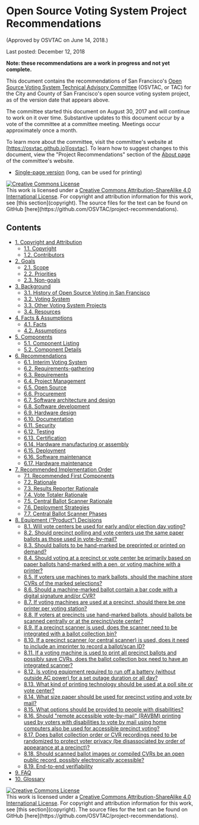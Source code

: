 # Open Source Voting System Project Recommendations

(Approved by OSVTAC on June 14, 2018.)

Last posted: December 12, 2018


**Note: these recommendations are a work in progress and not yet complete.**

This document contains the recommendations of San Francisco's [Open Source
Voting System Technical Advisory Committee][osvtac] (OSVTAC, or TAC) for
the City and County of San Francisco's open source voting system project, as
of the version date that appears above.

The committee started this document on August 30, 2017 and will continue to
work on it over time. Substantive updates to this document occur by a vote of
the committee at a committee meeting. Meetings occur approximately once a
month.

To learn more about the committee, visit the committee's website at
[https://osvtac.github.io][osvtac]. To learn how to suggest changes to this
document, view the "Project Recommendations" section of the [About
page][osvtac-about-recs] of the committee's website.


* [Single-page version](single-page) (long, can be used for printing)

<a rel="license" href="http://creativecommons.org/licenses/by-sa/4.0/">
<img alt="Creative Commons License" style="border-width:0" src="https://i.creativecommons.org/l/by-sa/4.0/88x31.png" />
</a><br />This work is licensed under a
<a rel="license" href="http://creativecommons.org/licenses/by-sa/4.0/">Creative
Commons Attribution-ShareAlike 4.0 International License</a>.
For copyright and attribution information for this work, see
[this section](copyright). The source files for the text can be found on
GitHub [here](https://github.com/OSVTAC/project-recommendations).


## Contents

* [1. Copyright and Attribution](copyright#1-copyright-and-attribution)
  * [1.1. Copyright](copyright#11-copyright)
  * [1.2. Contributors](copyright#12-contributors)
* [2. Goals](goals#2-goals)
  * [2.1. Scope](goals#21-scope)
  * [2.2. Priorities](goals#22-priorities)
  * [2.3. Non-goals](goals#23-non-goals)
* [3. Background](background#3-background)
  * [3.1. History of Open Source Voting in San Francisco](background#31-history-of-open-source-voting-in-san-francisco)
  * [3.2. Voting System](background#32-voting-system)
  * [3.3. Other Voting System Projects](background#33-other-voting-system-projects)
  * [3.4. Resources](background#34-resources)
* [4. Facts & Assumptions](facts-assumptions#4-facts--assumptions)
  * [4.1. Facts](facts-assumptions#41-facts)
  * [4.2. Assumptions](facts-assumptions#42-assumptions)
* [5. Components](components#5-components)
  * [5.1. Component Listing](components#51-component-listing)
  * [5.2. Component Details](components#52-component-details)
* [6. Recommendations](recommendations#6-recommendations)
  * [6.1. Interim Voting System](recommendations#61-interim-voting-system)
  * [6.2. Requirements-gathering](recommendations#62-requirements-gathering)
  * [6.3. Requirements](recommendations#63-requirements)
  * [6.4. Project Management](recommendations#64-project-management)
  * [6.5. Open Source](recommendations#65-open-source)
  * [6.6. Procurement](recommendations#66-procurement)
  * [6.7. Software architecture and design](recommendations#67-software-architecture-and-design)
  * [6.8. Software development](recommendations#68-software-development)
  * [6.9. Hardware design](recommendations#69-hardware-design)
  * [6.10. Documentation](recommendations#610-documentation)
  * [6.11. Security](recommendations#611-security)
  * [6.12. Testing](recommendations#612-testing)
  * [6.13. Certification](recommendations#613-certification)
  * [6.14. Hardware manufacturing or assembly](recommendations#614-hardware-manufacturing-or-assembly)
  * [6.15. Deployment](recommendations#615-deployment)
  * [6.16. Software maintenance](recommendations#616-software-maintenance)
  * [6.17. Hardware maintenance](recommendations#617-hardware-maintenance)
* [7. Recommended Implementation Order](implementation-order#7-recommended-implementation-order)
  * [7.1. Recommended First Components](implementation-order#71-recommended-first-components)
  * [7.2. Rationale](implementation-order#72-rationale)
  * [7.3. Results Reporter Rationale](implementation-order#73-results-reporter-rationale)
  * [7.4. Vote Totaler Rationale](implementation-order#74-vote-totaler-rationale)
  * [7.5. Central Ballot Scanner Rationale](implementation-order#75-central-ballot-scanner-rationale)
  * [7.6. Deployment Strategies](implementation-order#76-deployment-strategies)
  * [7.7. Central Ballot Scanner Phases](implementation-order#77-central-ballot-scanner-phases)
* [8. Equipment (“Product”) Decisions](decisions#8-equipment-“product”-decisions)
  * [8.1. Will vote centers be used for early and/or election day voting?](decisions#81-will-vote-centers-be-used-for-early-andor-election-day-voting)
  * [8.2. Should precinct polling and vote centers use the same paper ballots as those used in vote-by-mail?](decisions#82-should-precinct-polling-and-vote-centers-use-the-same-paper-ballots-as-those-used-in-vote-by-mail)
  * [8.3. Should ballots to be hand-marked be preprinted or printed on demand?](decisions#83-should-ballots-to-be-hand-marked-be-preprinted-or-printed-on-demand)
  * [8.4. Should voting at a precinct or vote center be primarily based on paper ballots hand-marked with a pen, or voting machine with a printer?](decisions#84-should-voting-at-a-precinct-or-vote-center-be-primarily-based-on-paper-ballots-hand-marked-with-a-pen-or-voting-machine-with-a-printer)
  * [8.5. If voters use machines to mark ballots, should the machine store CVRs of the marked selections?](decisions#85-if-voters-use-machines-to-mark-ballots-should-the-machine-store-cvrs-of-the-marked-selections)
  * [8.6. Should a machine-marked ballot contain a bar code with a digital signature and/or CVR?](decisions#86-should-a-machine-marked-ballot-contain-a-bar-code-with-a-digital-signature-andor-cvr)
  * [8.7. If voting machines are used at a precinct, should there be one printer per voting station?](decisions#87-if-voting-machines-are-used-at-a-precinct-should-there-be-one-printer-per-voting-station)
  * [8.8. If voters at precincts use hand-marked ballots, should ballots be scanned centrally or at the precinct/vote center?](decisions#88-if-voters-at-precincts-use-hand-marked-ballots-should-ballots-be-scanned-centrally-or-at-the-precinctvote-center)
  * [8.9. If a precinct scanner is used, does the scanner need to be integrated with a ballot collection bin?](decisions#89-if-a-precinct-scanner-is-used-does-the-scanner-need-to-be-integrated-with-a-ballot-collection-bin)
  * [8.10. If a precinct scanner (or central scanner) is used, does it need to include an imprinter to record a ballot/scan ID?](decisions#810-if-a-precinct-scanner-or-central-scanner-is-used-does-it-need-to-include-an-imprinter-to-record-a-ballotscan-id)
  * [8.11. If a voting machine is used to print all precinct ballots and possibly save CVRs, does the ballot collection box need to have an integrated scanner?](decisions#811-if-a-voting-machine-is-used-to-print-all-precinct-ballots-and-possibly-save-cvrs-does-the-ballot-collection-box-need-to-have-an-integrated-scanner)
  * [8.12. Is voting equipment required to run off a battery (without outside AC power) for a set outage duration or all day?](decisions#812-is-voting-equipment-required-to-run-off-a-battery-without-outside-ac-power-for-a-set-outage-duration-or-all-day)
  * [8.13. What kind of printing technology should be used at a poll site or vote center?](decisions#813-what-kind-of-printing-technology-should-be-used-at-a-poll-site-or-vote-center)
  * [8.14. What size paper should be used for precinct voting and vote by mail?](decisions#814-what-size-paper-should-be-used-for-precinct-voting-and-vote-by-mail)
  * [8.15. What options should be provided to people with disabilities?](decisions#815-what-options-should-be-provided-to-people-with-disabilities)
  * [8.16. Should "remote accessible vote-by-mail" (RAVBM) printing used by voters with disabilities to vote by mail using home computers also be used for accessible precinct voting?](decisions#816-should-remote-accessible-vote-by-mail-ravbm-printing-used-by-voters-with-disabilities-to-vote-by-mail-using-home-computers-also-be-used-for-accessible-precinct-voting)
  * [8.17. Does ballot collection order or CVR recordings need to be randomized to protect voter privacy (be disassociated by order of appearance at a precinct)?](decisions#817-does-ballot-collection-order-or-cvr-recordings-need-to-be-randomized-to-protect-voter-privacy-be-disassociated-by-order-of-appearance-at-a-precinct)
  * [8.18. Should scanned ballot images or compiled CVRs be an open public record, possibly electronically accessible?](decisions#818-should-scanned-ballot-images-or-compiled-cvrs-be-an-open-public-record-possibly-electronically-accessible)
  * [8.19. End-to-end verifiability](decisions#819-end-to-end-verifiability)
* [9. FAQ](faq#9-faq)
* [10. Glossary](glossary#10-glossary)


[18f-modular-contracting]: https://modularcontracting.18f.gov/
[bill-ab-2252-2015]: https://leginfo.legislature.ca.gov/faces/billNavClient.xhtml?bill_id=201520160AB2252
[bill-sb-360-2013]: https://leginfo.legislature.ca.gov/faces/billNavClient.xhtml?bill_id=201320140SB360
[bill-sb-450-2015]: https://leginfo.legislature.ca.gov/faces/billNavClient.xhtml?bill_id=201520160SB450
[board-of-supervisors]: http://sfbos.org/
[bos-open-source-voting-res]: files/BOS_Resolution_460-14_Open_Source_Voting.pdf
[bos-ordinance-vstf]: files/BOS_Ordinance_268-08_VSTF.pdf
[cavo]: http://www.cavo-us.org/index.html
[cc-by-sa]: https://creativecommons.org/licenses/by-sa/4.0/
[cec-19271]:https://leginfo.legislature.ca.gov/faces/codes_displaySection.xhtml?lawCode=ELEC&sectionNum=19271.
[cla]: https://en.wikipedia.org/wiki/Contributor_License_Agreement
[coit]: http://sfcoit.org/
[colorado-rla-home]: http://bcn.boulder.co.us/~neal/elections/corla/
[colorado-rla-repo]: https://github.com/FreeAndFair/ColoradoRLA
[commission-osvtac]: http://sfgov.org/electionscommission/osvtac
[commission-res-pdf-local]: files/commission-resolution/SF_Elections_Comm_Open_Source_Voting_Res.pdf
[commission-res-txt-local]: files/commission-resolution/SF_Elections_Comm_Open_Source_Voting_Res.txt
[commission-resolutions]: http://sfgov.org/electionscommission/motions-and-resolutions
[coverity-report-2014]: http://go.coverity.com/rs/157-LQW-289/images/2014-Coverity-Scan-Report.pdf
[cran-rcv]: https://github.com/ds-elections/rcv
[dfm-contract-appendix-a]: files/dfm-contract/DFM_Contract_Appendix_A_Perf_Reqs.pdf
[dfm-contract-appendix-b]: files/dfm-contract/DFM_Contract_Appendix_B_Scope.pdf
[dfm-contract-appendix-c]: files/dfm-contract/DFM_Contract_Appendix_C_Maintenance.pdf
[dfm-contract-appendix-d]: files/dfm-contract/DFM_Contract_Appendix_D_Fee_Schedule.pdf
[dfm-contract-appendix-e]: files/dfm-contract/DFM_Contract_Appendix_E_Hardware_Specs.pdf
[dfm-contract-main]: files/dfm-contract/DFM_Contract_060111.pdf
[directors-report-march-2017-local]: files/SF_Elections_March_2017_Director_Report.pdf
[directors-report-march-2017-original]: http://sfgov.org/electionscommission/sites/default/files/Documents/meetings/2017/2017-03-15-commission/March%202017%20Director%20Report.pdf
[disability-rights-ca-letters]: files/Disability_Rights_Letters_Nisen.pdf
[dominion-costs-2008]: files/Dominion_System_Costs_2008_Jerdonek.pdf
[eac-vvsg]: https://www.eac.gov/voting-equipment/voluntary-voting-system-guidelines/
[eac]: https://www.eac.gov/
[elections-commission]: http://sfgov.org/electionscommission
[eml-specs]: http://docs.oasis-open.org/election/eml/v7.0/eml-v7.0.html
[eml-wikipedia]: https://en.wikipedia.org/wiki/Election_Markup_Language
[free-and-fair]: http://freeandfair.us/blog/open-free-election-technology/
[fromira-twitter-rcv]: https://twitter.com/fromira/status/1004484579334340608
[github]: https://github.com/
[ict-plan-2008]: files/SF_ICT_Plan_2018-22.pdf
[ieee-1622]: http://grouper.ieee.org/groups/1622/
[jets-0202]: https://pdfs.semanticscholar.org/30c0/9a87a67516ce91a339d7059ff6a211872e41.pdf
[la-vsap-application-tally]: files/la-vsap/LA_Application_VSAP_Tally_1.0_2017-09-19.pdf
[la-vsap-rfi]: files/la-vsap/LA_RFI_20170524.pdf
[la-vsap-rfp-phase-1]: files/la-vsap/LA_RFP_20170918.pdf
[la-vsap]: http://vsap.lavote.net/
[la-vsap-vbm-study]: http://vsap.lavote.net/wp-content/uploads/2016/06/Vox-VBM-Report-V1.3.pdf
[lafco-report]: files/LAFCo_Report_Open_Source_Voting.pdf
[lafco]: http://sfgov.org/lafco/
[levi]: https://dspace.mit.edu/handle/1721.1/96560
[mayor-budget-press-release]: http://sfmayor.org/article/mayor-lee-signs-citys-balanced-budget-fiscal-years-2016-17-2017-18
[nist-itl]: https://www.nist.gov/itl/voting
[nist-voting]: http://collaborate.nist.gov/voting/bin/view/Voting/WebHome
[nist-vvsg-principles]: http://collaborate.nist.gov/voting/bin/view/Voting/VVSGPrinciplesAndGuidelines
[one4all-demo]: https://www.youtube.com/watch?v=g6jgmIdG56M
[one4all-howto]: https://www.youtube.com/watch?v=3FSjzHVPAkQ
[one4all-ppt]: http://bowencenterforpublicaffairs.org/wp-content/uploads/2016/06/NH-One4all-Technical-Overview-2016-06-15.pdf
[one4all-vvf]: https://www.verifiedvoting.org/one4all/
[one4all-setup]: https://www.youtube.com/watch?v=c2WXpQjihJI
[one4all-ltr]: http://www.cavo-us.org/PDFS/Open_source_letter_from_Bill_Gardner.pdf
[open-count-pres]: https://www.usenix.org/conference/evtwote12/workshop-program/presentation/wang_kai
[open-count]: https://github.com/FreeAndFair/OpenCount
[open-rla-repo]: https://github.com/FreeAndFair/OpenRLA
[open-voting-consortium]: http://www.openvotingconsortium.org
[open-voting-consortium-usenix-paper]: http://gnosis.cx/publish/voting/electronic-voting-machine.pdf
[oset-arch-html]: https://trustthevote.org/our-work/framework/
[oset-arch-pdf]: http://www.dubberly.com/wp-content/uploads/2014/09/TTV_Framework_Book.pdf
[oset-foundation]: http://www.osetfoundation.org/
[oset-modules]: https://trustthevote.org/our-work/overview-2/
[osi-approved-licenses]: https://opensource.org/licenses
[osi]: https://opensource.org/
[osvtac-about-recs]: https://osvtac.github.io/about#project-recommendations
[osvtac]: https://osvtac.github.io
[prime-iii-repo]: https://github.com/HXRL/Prime-III
[prime-iii]: http://www.primevotingsystem.com/
[prime-iii-demo]: https://hxr.cise.ufl.edu/PrimeIII/index.html
[prime-iii-video]: https://www.youtube.com/watch?v=bM5DKP4c4aw
[proposed-budget-2016]: files/SF_Mayor_Proposed_Budget_2016-18.pdf
[pvote]: http://pvote.org/
[rfp-business-case-pdf]: files/SF_Business_Case_RFP_FINAL.pdf
[sf-digital-services]: https://digitalservices.sfgov.org/
[sf-digital-services-strategy]: files/SF_DigitalServiceStrategy.pdf
[sf-dst]: https://digitalservices.sfgov.org/
[sf-moci]: http://www.innovation.sfgov.org/
[slalom-contract-appendix-a]: files/slalom/contract/Business_Case_Appendix_A.pdf
[slalom-contract-appendix-b]: files/slalom/contract/Business_Case_Appendix_B.pdf
[slalom-contract]: files/slalom/contract/Business_Case_Contract.pdf
[sos-advisories]: http://www.sos.ca.gov/elections/advisories-county-elections-officials/
[sos-digest]: http://www.sos.ca.gov/elections/publications-and-resources/elections-officers-digest-2018/
[slalom-rfp-response]: files/slalom/REG_RFP_2017-01_Slalom_Response.pdf
[star-vote-entity]: files/star-vote/STAR-Vote_Statement_of_Intent.pdf
[star-vote-final-press-release]: http://www.traviscountyclerk.org/eclerk/Content.do?code=star-vote-a-change-of-plans
[star-vote-faf-repo]: https://github.com/FreeAndFair/STAR-Vote
[star-vote-final-report]: files/star-vote/STAR_Vote_Final_Report.pdf
[star-vote-rfp]: files/star-vote/RFP_STAR-Vote_Unofficial_Copy.pdf
[star-vote-usenix]: https://www.usenix.org/conference/evtwote13/workshop-program/presentation/bell
[techfar-handbook]: https://playbook.cio.gov/techfar/
[trust-the-vote]: https://trustthevote.org
[trust-the-vote-votestream]:http://votestream.trustthevote.org/
[verified-voting-foundation]: https://www.verifiedvoting.org/
[vip-project]: https://votinginfoproject.org/
[vip-repo]: https://github.com/votinginfoproject
[votebox]: http://votebox.cs.rice.edu/
[vstf-report]: files/VSTF_Report.pdf
[vstf]: http://sfgov.org/ccsfgsa/voting-systems-task-force


<a rel="license" href="http://creativecommons.org/licenses/by-sa/4.0/">
<img alt="Creative Commons License" style="border-width:0" src="https://i.creativecommons.org/l/by-sa/4.0/88x31.png" />
</a><br />This work is licensed under a
<a rel="license" href="http://creativecommons.org/licenses/by-sa/4.0/">Creative
Commons Attribution-ShareAlike 4.0 International License</a>.
For copyright and attribution information for this work, see
[this section](copyright). The source files for the text can be found on
GitHub [here](https://github.com/OSVTAC/project-recommendations).
